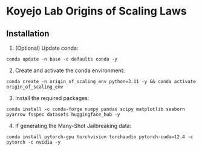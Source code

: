# Koyejo Lab Origins of Scaling Laws

## Installation

1. (Optional) Update conda:

`conda update -n base -c defaults conda -y`

2. Create and activate the conda environment:

`conda create -n origin_of_scaling_env python=3.11 -y && conda activate origin_of_scaling_env`

3. Install the required packages:

`conda install -c conda-forge numpy pandas scipy matplotlib seaborn pyarrow fsspec datasets huggingface_hub -y`

4. If generating the Many-Shot Jailbreaking data:

`conda install pytorch-gpu torchvision torchaudio pytorch-cuda=12.4 -c pytorch -c nvidia -y`